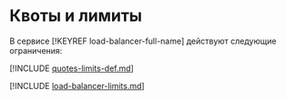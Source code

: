 # Квоты и лимиты

В сервисе [!KEYREF load-balancer-full-name] действуют следующие ограничения:

[!INCLUDE [quotes-limits-def.md](../../_includes/quotes-limits-def.md)]

[!INCLUDE [load-balancer-limits.md](../../_includes/load-balancer-limits.md)]
